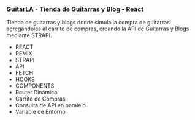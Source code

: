 ### GuitarLA - Tienda de Guitarras y Blog - React
Tienda de guitarras y blogs donde simula la compra de guitarras agregándolas al carrito de compras, creando la API de Guitarras y Blogs mediante STRAPI.

* REACT
* REMIX
* STRAPI
* API
* FETCH
* HOOKS
* COMPONENTS
* Router Dinámico
* Carrito de Compras
* Consulta de API en paralelo
* Variable de Entorno

